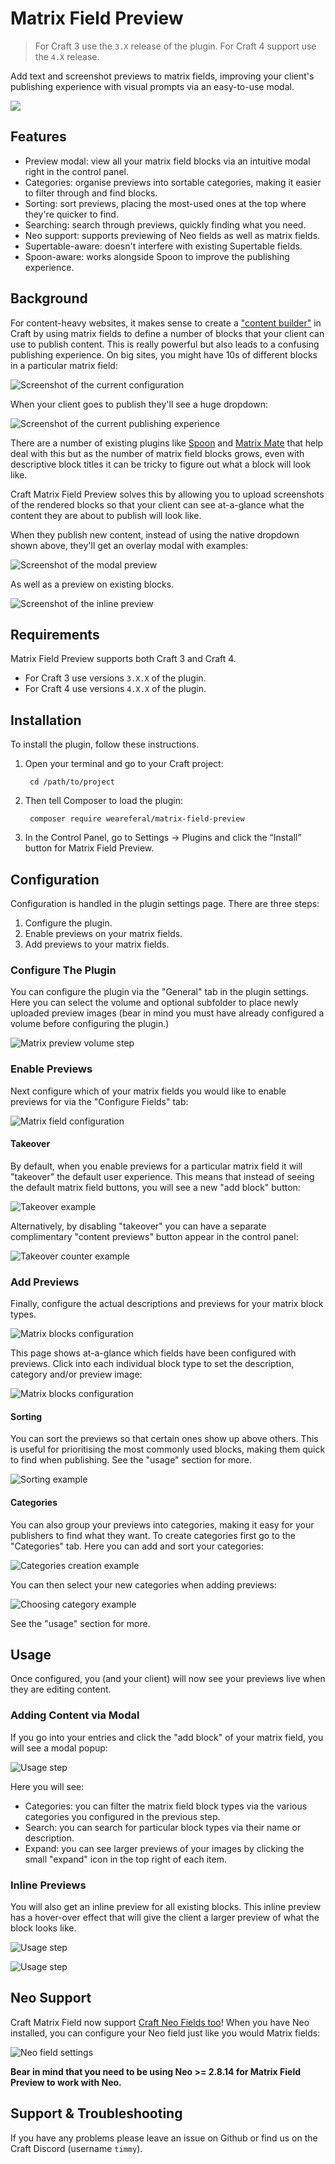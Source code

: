 # Matrix Field Preview

> For Craft 3 use the `3.X` release of the plugin. For Craft 4 support use the `4.X` release.

Add text and screenshot previews to matrix fields, improving your client's publishing experience with visual prompts via an easy-to-use modal.

![](https://files.weareferal.com/CleanShot-2022-06-07-at-15.27.53-lBCwOF.gif)

## Features

- Preview modal: view all your matrix field blocks via an intuitive modal right in the control panel.
- Categories: organise previews into sortable categories, making it easier to filter through and find blocks.
- Sorting: sort previews, placing the most-used ones at the top where they're quicker to find.
- Searching: search through previews, quickly finding what you need.
- Neo support: supports previewing of Neo fields as well as matrix fields.
- Supertable-aware: doesn't interfere with existing Supertable fields. 
- Spoon-aware: works alongside Spoon to improve the publishing experience.

## Background

For content-heavy websites, it makes sense to create a ["content builder"](https://nystudio107.com/blog/creating-a-content-builder-in-craft-cms) in Craft by using matrix fields to define a number of blocks that your client can use to publish content. This is really powerful but also leads to a confusing publishing experience. On big sites, you might have 10s of different blocks in a particular matrix field:

![Screenshot of the current configuration](resources/img/screenshot-1.jpg)

When your client goes to publish they'll see a huge dropdown:

![Screenshot of the current publishing experience](resources/img/screenshot-2.jpg)

There are a number of existing plugins like [Spoon](https://plugins.craftcms.com/spoon) and [Matrix Mate](https://plugins.craftcms.com/matrixmate) that help deal with this but as the number of matrix field blocks grows, even with descriptive block titles it can be tricky to figure out what a block will look like.

Craft Matrix Field Preview solves this by allowing you to upload screenshots of the rendered blocks so that your client can see at-a-glance what the content they are about to publish will look like.

When they publish new content, instead of using the native dropdown shown above, they'll get an overlay modal with examples:

![Screenshot of the modal preview](resources/img/screenshot-16.jpg)

As well as a preview on existing blocks.

![Screenshot of the inline preview](resources/img/screenshot-6.png)

## Requirements

Matrix Field Preview supports both Craft 3 and Craft 4.

- For Craft 3 use versions `3.X.X` of the plugin.
- For Craft 4 use versions `4.X.X` of the plugin.

## Installation

To install the plugin, follow these instructions.

1. Open your terminal and go to your Craft project:

        cd /path/to/project

2. Then tell Composer to load the plugin:

        composer require weareferal/matrix-field-preview

3. In the Control Panel, go to Settings → Plugins and click the “Install” button for Matrix Field Preview.

## Configuration

Configuration is handled in the plugin settings page. There are three steps:

1. Configure the plugin.
2. Enable previews on your matrix fields.
3. Add previews to your matrix fields.

### Configure The Plugin

You can configure the plugin via the "General" tab in the plugin settings. Here you can select the volume and optional subfolder to place newly uploaded preview images (bear in mind you must have already configured a volume before configuring the plugin.)

![Matrix preview volume step](resources/img/screenshot-3.png)

### Enable Previews

Next configure which of your matrix fields you would like to enable previews for via the "Configure Fields" tab:

![Matrix field configuration](resources/img/screenshot-4.png)

#### Takeover

By default, when you enable previews for a particular matrix field it will "takeover" the default user experience. This means that instead of seeing the default matrix field buttons, you will see a new "add block" button:

![Takeover example](resources/img/screenshot-9.png)

Alternatively, by disabling "takeover" you can have a separate complimentary "content previews" button appear in the control panel:

![Takeover counter example](resources/img/screenshot-10.png)

### Add Previews

Finally, configure the actual descriptions and previews for your matrix block types. 

![Matrix blocks configuration](resources/img/screenshot-5.png)

This page shows at-a-glance which fields have been configured with previews. Click into each individual block type to set the description, category and/or preview image:

![Matrix blocks configuration](resources/img/screenshot-12.png)

#### Sorting

You can sort the previews so that certain ones show up above others. This is useful for prioritising the most commonly used blocks, making them quick to find when publishing. See the "usage" section for more.

![Sorting example](resources/img/screenshot-13.png)

#### Categories

You can also group your previews into categories, making it easy for your publishers to find what they want. To create categories first go to the "Categories" tab. Here you can add and sort your categories:

![Categories creation example](resources/img/screenshot-14.png)

You can then select your new categories when adding previews:

![Choosing category example](resources/img/screenshot-15.png)

See the "usage" section for more.

## Usage

Once configured, you (and your client) will now see your previews live when they are editing content.

### Adding Content via Modal

If you go into your entries and click the "add block" of your matrix field, you will see a modal popup:

![Usage step](resources/img/screenshot-16.jpg)

Here you will see:

- Categories: you can filter the matrix field block types via the various categories you configured in the previous step.
- Search: you can search for particular block types via their name or description.
- Expand: you can see larger previews of your images by clicking the small "expand" icon in the top right of each item.

### Inline Previews

You will also get an inline preview for all existing blocks. This inline preview has a hover-over effect that will give the client a larger preview of what the block looks like.

![Usage step](resources/img/screenshot-6.png)

![Usage step](resources/img/screenshot-7.png)

## Neo Support

Craft Matrix Field now support [Craft Neo Fields too](https://github.com/spicywebau/craft-neo)! When you have Neo installed, you can configure your Neo field just like you would Matrix fields:

![Neo field settings](resources/img/screenshot-11.png)

**Bear in mind that you need to be using Neo >= 2.8.14 for Matrix Field Preview to work with Neo.**

## Support & Troubleshooting

If you have any problems please leave an issue on Github or find us on the Craft Discord (username `timmy`).
